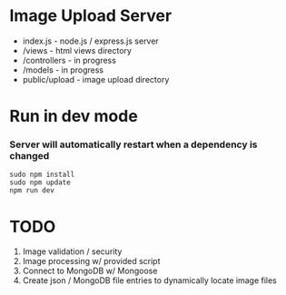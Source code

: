 # Image Upload Server

- index.js - node.js / express.js server
- /views - html views directory
- /controllers - in progress
- /models - in progress
- public/upload - image upload directory

# Run in dev mode 
### Server will automatically restart when a dependency is changed

```
sudo npm install
sudo npm update
npm run dev
```

# TODO
1. Image validation / security
2. Image processing w/ provided script
3. Connect to MongoDB w/ Mongoose
4. Create json / MongoDB file entries to dynamically locate image files
